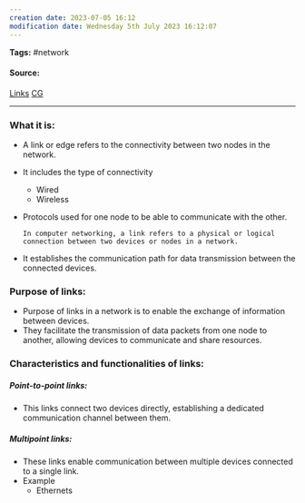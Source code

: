 ```yaml
---
creation date: 2023-07-05 16:12
modification date: Wednesday 5th July 2023 16:12:07
---
```


**Tags:** #network 

#### Source:
[Links](https://www.freetimelearning.com/software-interview-questions-and-answers.php?What-are-nodes-and-links?&id=5743)
[CG](https://chat.openai.com/share/92ea2fc9-0635-4f8d-8f3b-27d0e4944f74)

--------------------------------------

### What it is:

* A link or edge refers to the connectivity between two nodes in the network.
* It includes the type of connectivity
	* Wired
	* Wireless
* Protocols used for one node to be able to communicate with the other.
	
	`In computer networking, a link refers to a physical or logical connection between two devices or nodes in a network.`

* It establishes the communication path for data transmission between the connected devices.

### Purpose of links:

* Purpose of links in a network is to enable the exchange of information between devices.
* They facilitate the transmission of data packets from one node to another, allowing devices to communicate and share resources.

### Characteristics and functionalities of links:

##### Point-to-point links:
* This links connect two devices directly, establishing a dedicated communication channel between them.

##### Multipoint links:
* These links enable communication between multiple devices connected to a single link.
* Example
	* Ethernets